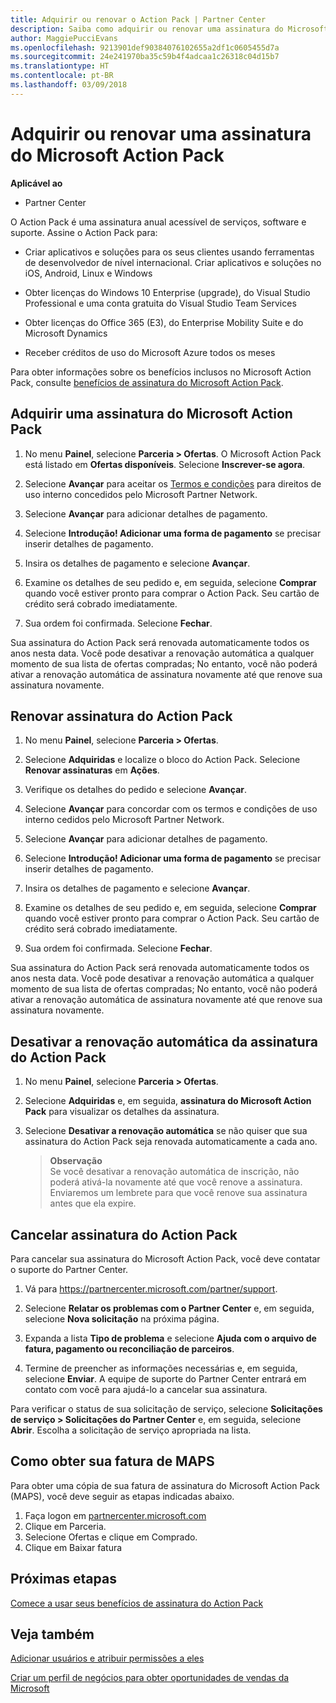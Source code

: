 ```yaml
---
title: Adquirir ou renovar o Action Pack | Partner Center
description: Saiba como adquirir ou renovar uma assinatura do Microsoft Action Pack.
author: MaggiePucciEvans
ms.openlocfilehash: 9213901def90384076102655a2df1c0605455d7a
ms.sourcegitcommit: 24e241970ba35c59b4f4adcaa1c26318c04d15b7
ms.translationtype: HT
ms.contentlocale: pt-BR
ms.lasthandoff: 03/09/2018
---
```

# <a name="purchase-or-renew-a-microsoft-action-pack-subscription"></a>Adquirir ou renovar uma assinatura do Microsoft Action Pack

**Aplicável ao**

-  Partner Center


O Action Pack é uma assinatura anual acessível de serviços, software e suporte. Assine o Action Pack para:

- Criar aplicativos e soluções para os seus clientes usando ferramentas de desenvolvedor de nível internacional. Criar aplicativos e soluções no iOS, Android, Linux e Windows 

- Obter licenças do Windows 10 Enterprise (upgrade), do Visual Studio Professional e uma conta gratuita do Visual Studio Team Services 

- Obter licenças do Office 365 (E3), do Enterprise Mobility Suite e do Microsoft Dynamics 

- Receber créditos de uso do Microsoft Azure todos os meses

Para obter informações sobre os benefícios inclusos no Microsoft Action Pack, consulte [benefícios de assinatura do Microsoft Action Pack](mpn-action-pack-subscription-benefits.md). 


## <a name="purchase-a-microsoft-action-pack-subscription"></a>Adquirir uma assinatura do Microsoft Action Pack

1. No menu **Painel**, selecione **Parceria > Ofertas**. O Microsoft Action Pack está listado em **Ofertas disponíveis**. Selecione **Inscrever-se agora**. 

2. Selecione **Avançar** para aceitar os [Termos e condições](https://go.microsoft.com/fwlink/?linkid=842232) para direitos de uso interno concedidos pelo Microsoft Partner Network.  

3. Selecione **Avançar** para adicionar detalhes de pagamento. 

4. Selecione **Introdução! Adicionar uma forma de pagamento** se precisar inserir detalhes de pagamento. 

5. Insira os detalhes de pagamento e selecione **Avançar**.

6. Examine os detalhes de seu pedido e, em seguida, selecione **Comprar** quando você estiver pronto para comprar o Action Pack. Seu cartão de crédito será cobrado imediatamente.

7. Sua ordem foi confirmada. Selecione **Fechar**.

Sua assinatura do Action Pack será renovada automaticamente todos os anos nesta data. Você pode desativar a renovação automática a qualquer momento de sua lista de ofertas compradas; No entanto, você não poderá ativar a renovação automática de assinatura novamente até que renove sua assinatura novamente. 


## <a name="renew-your-action-pack-subscription"></a>Renovar assinatura do Action Pack

1. No menu **Painel**, selecione **Parceria > Ofertas**.  

2. Selecione **Adquiridas** e localize o bloco do Action Pack. Selecione **Renovar assinaturas** em **Ações**.  

3. Verifique os detalhes do pedido e selecione **Avançar**.

4. Selecione **Avançar** para concordar com os termos e condições de uso interno cedidos pelo Microsoft Partner Network.  

5. Selecione **Avançar** para adicionar detalhes de pagamento. 

6. Selecione **Introdução! Adicionar uma forma de pagamento** se precisar inserir detalhes de pagamento. 

7. Insira os detalhes de pagamento e selecione **Avançar**.

8. Examine os detalhes de seu pedido e, em seguida, selecione **Comprar** quando você estiver pronto para comprar o Action Pack. Seu cartão de crédito será cobrado imediatamente.

9. Sua ordem foi confirmada. Selecione **Fechar**.

Sua assinatura do Action Pack será renovada automaticamente todos os anos nesta data. Você pode desativar a renovação automática a qualquer momento de sua lista de ofertas compradas; No entanto, você não poderá ativar a renovação automática de assinatura novamente até que renove sua assinatura novamente. 


## <a name="turn-off-automatic-action-pack-subscription-renewal"></a>Desativar a renovação automática da assinatura do Action Pack

1. No menu **Painel**, selecione **Parceria > Ofertas**. 

2. Selecione **Adquiridas** e, em seguida, **assinatura do Microsoft Action Pack** para visualizar os detalhes da assinatura. 

3. Selecione **Desativar a renovação automática** se não quiser que sua assinatura do Action Pack seja renovada automaticamente a cada ano. 

    >**Observação**<br>
    Se você desativar a renovação automática de inscrição, não poderá ativá-la novamente até que você renove a assinatura. Enviaremos um lembrete para que você renove sua assinatura antes que ela expire.


## <a name="cancel-your-action-pack-subscription"></a>Cancelar assinatura do Action Pack

Para cancelar sua assinatura do Microsoft Action Pack, você deve contatar o suporte do Partner Center.

1. Vá para https://partnercenter.microsoft.com/partner/support.

2. Selecione **Relatar os problemas com o Partner Center** e, em seguida, selecione **Nova solicitação** na próxima página.

3. Expanda a lista **Tipo de problema** e selecione **Ajuda com o arquivo de fatura, pagamento ou reconciliação de parceiros**. 

4. Termine de preencher as informações necessárias e, em seguida, selecione **Enviar**. A equipe de suporte do Partner Center entrará em contato com você para ajudá-lo a cancelar sua assinatura.

Para verificar o status de sua solicitação de serviço, selecione **Solicitações de serviço > Solicitações do Partner Center** e, em seguida, selecione **Abrir**. Escolha a solicitação de serviço apropriada na lista.  

## <a name="how-to-get-your-maps-invoice"></a>Como obter sua fatura de MAPS

Para obter uma cópia de sua fatura de assinatura do Microsoft Action Pack (MAPS), você deve seguir as etapas indicadas abaixo.

1. Faça logon em [partnercenter.microsoft.com](https://partnercenter.microsoft.com) 
2. Clique em Parceria. 
3. Selecione Ofertas e clique em Comprado. 
4. Clique em Baixar fatura
 
## <a name="next-steps"></a>Próximas etapas

[Comece a usar seus benefícios de assinatura do Action Pack](manage-your-partner-network-benefits.md)


## <a name="see-also"></a>Veja também

[Adicionar usuários e atribuir permissões a eles](create-user-accounts-and-set-permissions.md)

[Criar um perfil de negócios para obter oportunidades de vendas da Microsoft](create-a-marketing-profile.md)




